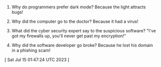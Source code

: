  
1. Why do programmers prefer dark mode? Because the light attracts bugs!

2. Why did the computer go to the doctor? Because it had a virus!

3. What did the cyber security expert say to the suspicious software? "I've got my firewalls up, you'll never get past my encryption!"

4. Why did the software developer go broke? Because he lost his domain in a phishing scam!
 
[ 
Sat Jul 15 01:47:24 UTC 2023
 ]
